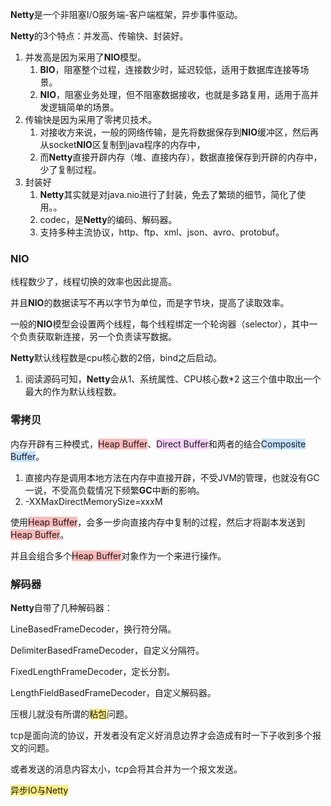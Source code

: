 **Netty**是一个非阻塞I/O服务端-客户端框架，异步事件驱动。

**Netty**的3个特点：并发高、传输快、封装好。

1. 并发高是因为采用了**NIO**模型。
   1. **BIO**，阻塞整个过程，连接数少时，延迟较低，适用于数据库连接等场景。
   2. **NIO**，阻塞业务处理，但不阻塞数据接收，也就是多路复用，适用于高并发逻辑简单的场景。
2. 传输快是因为采用了零拷贝技术。
   1. 对接收方来说，一般的网络传输，是先将数据保存到**NIO**缓冲区，然后再从socket**NIO**区复制到java程序的内存中，
   2. 而**Netty**直接开辟内存（堆、直接内存），数据直接保存到开辟的内存中，少了复制过程。
3. 封装好
   1. **Netty**其实就是对java.nio进行了封装，免去了繁琐的细节，简化了使用。。
   2. codec，是**Netty**的编码、解码器。
   3. 支持多种主流协议，http、ftp、xml、json、avro、protobuf。



### NIO

线程数少了，线程切换的效率也因此提高。

并且**NIO**的数据读写不再以字节为单位，而是字节块，提高了读取效率。

一般的**NIO**模型会设置两个线程，每个线程绑定一个轮询器（selector），其中一个负责获取新连接，另一个负责读写数据。

**Netty**默认线程数是cpu核心数的2倍，bind之后启动。

1. 阅读源码可知，**Netty**会从1、系统属性、CPU核心数*2 这三个值中取出一个最大的作为默认线程数。



### 零拷贝

内存开辟有三种模式，<span style=background:#ffb8b8>Heap Buffer</span>、<span style=background:#f8d2ff>Direct Buffer</span>和两者的结合<span style=background:#c2e2ff>Composite Buffer</span>。

1. 直接内存是调用本地方法在内存中直接开辟，不受JVM的管理，也就没有GC一说，不受高负载情况下频繁**GC**中断的影响。
2. -XXMaxDirectMemorySize=xxxM

使用<span style=background:#ffb8b8>Heap Buffer</span>，会多一步向直接内存中复制的过程，然后才将副本发送到<span style=background:#ffb8b8>Heap Buffer</span>。

并且会组合多个<span style=background:#ffb8b8>Heap Buffer</span>对象作为一个来进行操作。



### 解码器

**Netty**自带了几种解码器：

LineBasedFrameDecoder，换行符分隔。

DelimiterBasedFrameDecoder，自定义分隔符。

FixedLengthFrameDecoder，定长分割。

LengthFieldBasedFrameDecoder，自定义解码器。



压根儿就没有所谓的<span style=background:#ffee7c>粘包</span>问题。

tcp是面向流的协议，开发者没有定义好消息边界才会造成有时一下子收到多个报文的问题。

或者发送的消息内容太小，tcp会将其合并为一个报文发送。



<span style=background:#ffee7c>异步IO与Netty</span>
